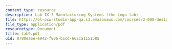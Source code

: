 ```yaml
---
content_type: resource
description: Lab IX ? Manufacturing Systems (the Lego lab)
file: https://ol-ocw-studio-app-qa.s3.amazonaws.com/courses/2-008-design-and-manufacturing-ii-spring-2003/8780ea6ee942f806b1cd662ca115158a_lab9.pdf
file_type: application/pdf
resourcetype: Document
title: lab9.pdf
uid: 8780ea6e-e942-f806-b1cd-662ca115158a
---
```

